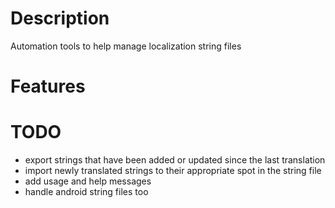 # Description

Automation tools to help manage localization string files

# Features



# TODO

  * export strings that have been added or updated since the last translation
  * import newly translated strings to their appropriate spot in the string file
  * add usage and help messages
  * handle android string files too